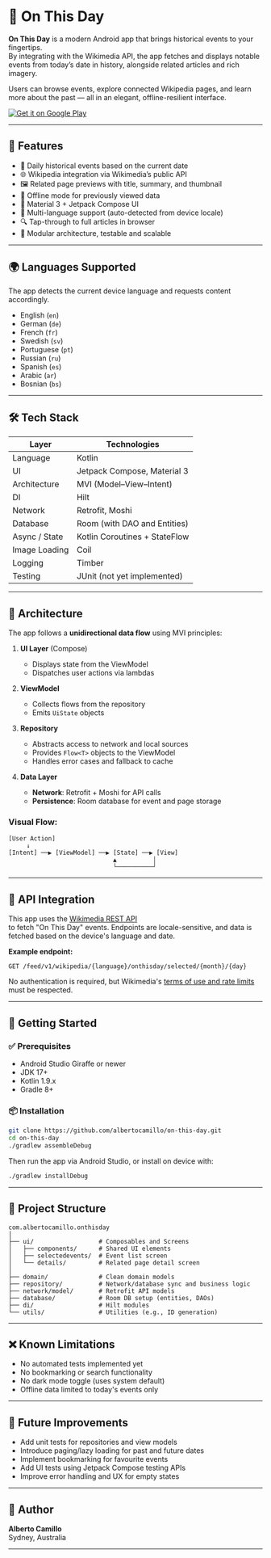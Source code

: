 # 📅 On This Day

**On This Day** is a modern Android app that brings historical events to your fingertips.  
By integrating with the Wikimedia API, the app fetches and displays notable events from today’s date
in history, alongside related articles and rich imagery.

Users can browse events, explore connected Wikipedia pages, and learn more about the past — all in
an elegant, offline-resilient interface.

[![Get it on Google Play](https://upload.wikimedia.org/wikipedia/commons/thumb/7/78/Google_Play_Store_badge_EN.svg/180px-Google_Play_Store_badge_EN.svg.png)](https://play.google.com/store/apps/details?id=com.albertocamillo.onthisday)

---

## 🧭 Features

- 📆 Daily historical events based on the current date
- 🌐 Wikipedia integration via Wikimedia’s public API
- 🖼️ Related page previews with title, summary, and thumbnail
- 📴 Offline mode for previously viewed data
- 🎨 Material 3 + Jetpack Compose UI
- 💬 Multi-language support (auto-detected from device locale)
- 🔍 Tap-through to full articles in browser
- 🧪 Modular architecture, testable and scalable

---

## 🌍 Languages Supported

The app detects the current device language and requests content accordingly.

- English (`en`)
- German (`de`)
- French (`fr`)
- Swedish (`sv`)
- Portuguese (`pt`)
- Russian (`ru`)
- Spanish (`es`)
- Arabic (`ar`)
- Bosnian (`bs`)

---

## 🛠 Tech Stack

| Layer         | Technologies                  |
|---------------|-------------------------------|
| Language      | Kotlin                        |
| UI            | Jetpack Compose, Material 3   |
| Architecture  | MVI (Model–View–Intent)       |
| DI            | Hilt                          |
| Network       | Retrofit, Moshi               |
| Database      | Room (with DAO and Entities)  |
| Async / State | Kotlin Coroutines + StateFlow |
| Image Loading | Coil                          |
| Logging       | Timber                        |
| Testing       | JUnit (not yet implemented)   |

---

## 🧱 Architecture

The app follows a **unidirectional data flow** using MVI principles:

1. **UI Layer** (Compose)
    - Displays state from the ViewModel
    - Dispatches user actions via lambdas

2. **ViewModel**
    - Collects flows from the repository
    - Emits `UiState` objects

3. **Repository**
    - Abstracts access to network and local sources
    - Provides `Flow<T>` objects to the ViewModel
    - Handles error cases and fallback to cache

4. **Data Layer**
    - **Network**: Retrofit + Moshi for API calls
    - **Persistence**: Room database for event and page storage

### Visual Flow:

```
[User Action]
     ↓
[Intent] ──▶ [ViewModel] ──▶ [State] ──▶ [View]
                             ▲          │
                             └──────────┘
```

---

## 🔌 API Integration

This app uses
the [Wikimedia REST API](https://api.wikimedia.org/wiki/API_reference/Feed/On_this_day)  
to fetch "On This Day" events. Endpoints are locale-sensitive, and data is fetched based on the
device's language and date.

**Example endpoint:**

```
GET /feed/v1/wikipedia/{language}/onthisday/selected/{month}/{day}
```

No authentication is required, but
Wikimedia's [terms of use and rate limits](https://www.mediawiki.org/wiki/API:Etiquette) must be
respected.

---

## 🚀 Getting Started

### ✅ Prerequisites

- Android Studio Giraffe or newer
- JDK 17+
- Kotlin 1.9.x
- Gradle 8+

### 📦 Installation

```bash
git clone https://github.com/albertocamillo/on-this-day.git
cd on-this-day
./gradlew assembleDebug
```

Then run the app via Android Studio, or install on device with:

```bash
./gradlew installDebug
```

---

## 📂 Project Structure

```
com.albertocamillo.onthisday
│
├── ui/                  # Composables and Screens
│   ├── components/      # Shared UI elements
│   ├── selectedevents/  # Event list screen
│   └── details/         # Related page detail screen
│
├── domain/              # Clean domain models
├── repository/          # Network/database sync and business logic
├── network/model/       # Retrofit API models
├── database/            # Room DB setup (entities, DAOs)
├── di/                  # Hilt modules
└── utils/               # Utilities (e.g., ID generation)
```

---

## ❌ Known Limitations

- No automated tests implemented yet
- No bookmarking or search functionality
- No dark mode toggle (uses system default)
- Offline data limited to today's events only

---

## 🧪 Future Improvements

- Add unit tests for repositories and view models
- Introduce paging/lazy loading for past and future dates
- Implement bookmarking for favourite events
- Add UI tests using Jetpack Compose testing APIs
- Improve error handling and UX for empty states

---

## 👤 Author

**Alberto Camillo**  
Sydney, Australia

---
